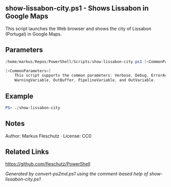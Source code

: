 ## show-lissabon-city.ps1 - Shows Lissabon in Google Maps

This script launches the Web browser and shows the city of Lissabon (Portugal) in Google Maps.

## Parameters
```powershell
/home/markus/Repos/PowerShell/Scripts/show-lissabon-city.ps1 [<CommonParameters>]

[<CommonParameters>]
    This script supports the common parameters: Verbose, Debug, ErrorAction, ErrorVariable, WarningAction, 
    WarningVariable, OutBuffer, PipelineVariable, and OutVariable.
```

## Example
```powershell
PS> ./show-lissabon-city

```

## Notes
Author: Markus Fleschutz · License: CC0

## Related Links
https://github.com/fleschutz/PowerShell

*Generated by convert-ps2md.ps1 using the comment-based help of show-lissabon-city.ps1*
